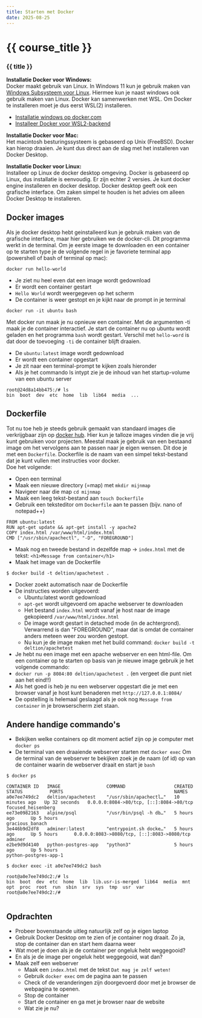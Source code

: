```yaml
---
title: Starten met Docker
date: 2025-08-25
---
```


# {{ course_title }}
### {{ title }}

**Installatie Docker voor Windows:**  
Docker maakt gebruik van Linux. In Windows 11 kun je gebruik maken van [Windows Subsysteem voor Linux](https://learn.microsoft.com/nl-nl/windows/wsl/about). Hiermee kun je naast windows ook gebruik maken van Linux. Docker kan samenwerken met WSL. Om Docker te installeren moet je dus eerst WSL(2) installeren.

* [Installatie windows op docker.com](https://docs.docker.com/desktop/setup/install/windows-install/)
* [Installeer Docker voor WSL2-backend](https://learn.microsoft.com/en-us/windows/wsl/install)

**Installatie Docker voor Mac:**  
Het macintosh besturingssysteem is gebaseerd op Unix (FreeBSD). Docker kan hierop draaien. Je kunt dus direct aan de slag met het installeren van Docker Desktop.

**Installatie Docker voor Linux:**  
Installeer op Linux de docker desktop omgeving. Docker is gebaseerd op Linux, dus installatie is eenvoudig. Er zijn echter 2 versies. Je kunt docker engine installeren en docker desktop. Docker desktop geeft ook een grafische interface. Om zaken simpel te houden is het advies om alleen Docker Desktop te installeren.

## Docker images
Als je docker desktop hebt geinstalleerd kun je gebruik maken van de grafische interface, maar hier gebruiken we de docker-cli. Dit programma werkt in de terminal.
Om je eerste image te downloaden en een container op te starten type je de volgende regel in je favoriete terminal app (powershell of bash of terminal op mac):

```shell
docker run hello-world
```
* Je ziet nu heel even dat een image wordt gedownload
* Er wordt een container gestart
* `Hello World` wordt weergegeven op het scherm
* De container is weer gestopt en je kijkt naar de prompt in je terminal

```shell
docker run -it ubuntu bash
```
Met docker run maak je nu opnieuw een container. Met de argumenten -ti maak je de container interactief. Je start de container nu op ubuntu wordt geladen en het programma `bash` wordt gestart. Verschil met `hello-word` is dat door de toevoeging `-ti` de container blijft draaien. 
* De `ubuntu:latest` image wordt gedownload
* Er wordt een container opgestart
* Je zit naar een terminal-prompt te kijken zoals hieronder
* Als je het commando ls intypt zie je de inhoud van het startup-volume van een ubuntu server

```shell
root@24d8a14bb475:/# ls
bin  boot  dev  etc  home  lib  lib64  media  ...
```

## Dockerfile
Tot nu toe heb je steeds gebruik gemaakt van standaard images die verkrijgbaar zijn op [docker hub](https://hub.docker.com).
Hier kun je talloze images vinden die je vrij kunt gebruiken voor projecten.
Meestal maak je gebruik van een bestaand image om het vervolgens aan te passen naar je eigen wensen.
Dit doe je met een `Dockerfile`. Dockerfile is de naam van een simpel tekst-bestand dat je kunt vullen met instructies voor docker.  
Doe het volgende:
* Open een terminal
* Maak een nieuwe directory (=map) met `mkdir mijnmap`
* Navigeer naar die map `cd mijnmap`
* Maak een leeg tekst-bestand aan `touch Dockerfile`
* Gebruik een teksteditor om `Dockerfile` aan te passen (bijv. nano of notepad++)

```shell
FROM ubuntu:latest
RUN apt-get update && apt-get install -y apache2
COPY index.html /var/www/html/index.html
CMD ["/usr/sbin/apachectl", "-D", "FOREGROUND"]
```
* Maak nog en tweede bestand in dezelfde map -> `index.html` met de tekst: `<h1>Message from container</h1>`
* Maak het image van de Dockerfile

```shell
$ docker build -t deltion/apachetest .

```
* Docker zoekt automatisch naar de Dockerfile
* De instructies worden uitgevoerd: 
    * Ubuntu:latest wordt gedownload
    * `apt-get` wordt uitgevoerd om apache webserver te downloaden
    * Het bestand `index.html` wordt vanaf je host naar de image gekopieerd `/var/www/html/index.html`
    * De image wordt gestart in detached mode (in de achtergrond). Verwarrend is dan "FOREGROUND", maar dat is omdat de container anders meteen weer zou worden gestopt.
    * Nu kun je de image maken met het build command: `docker build -t deltion/apachetest`
* Je hebt nu een image met een apache webserver en een html-file. Om een container op te starten op basis van je nieuwe image gebruik je het volgende commando:
* `docker run -p 8084:80 deltion/apachetest .` (en vergeet die punt niet aan het eind!!)
* Als het goed is heb je nu een webserver opgestart die je met een browser vanaf je host kunt benaderen met `http://127.0.0.1:8084/`
* De opstelling is helemaal geslaagd als je ook nog `Message from container` in je browserscherm ziet staan.

## Andere handige commando's
* Bekijken welke containers op dit moment actief zijn op je computer met `docker ps`
* De terminal van een draaiende webserver starten met `docker exec`
Om de terminal van de webserver te bekijken zoek je de naam (of id) op van de container waarin de webserver draait en start je `bash`

```shell
$ docker ps

CONTAINER ID   IMAGE                 COMMAND                  CREATED          STATUS          PORTS                                         NAMES
a0e7ee749dc2   deltion/apachetest    "/usr/sbin/apachectl…"   10 minutes ago   Up 32 seconds   0.0.0.0:8084->80/tcp, [::]:8084->80/tcp       focused_heisenberg
ee73e0982163   alpine/psql           "/usr/bin/psql -h db…"   5 hours ago      Up 5 hours                                                    gracious_banach
3e446b9d2df8   adminer:latest        "entrypoint.sh docke…"   5 hours ago      Up 5 hours      0.0.0.0:8083->8080/tcp, [::]:8083->8080/tcp   adminer
e2be9d9d4140   python-postgres-app   "python3"                5 hours ago      Up 5 hours                                                    python-postgres-app-1

$ docker exec -it a0e7ee749dc2 bash

root@a0e7ee749dc2:/# ls
bin  boot  dev  etc  home  lib  lib.usr-is-merged  lib64  media  mnt  opt  proc  root  run  sbin  srv  sys  tmp  usr  var
root@a0e7ee749dc2:/# 


```

## Opdrachten
* Probeer bovenstaande uitleg natuurlijk zelf op je eigen laptop
* Gebruik Docker Desktop om te zien of je container nog draait. Zo ja, stop de container dan en start hem daarna weer
* Wat moet je doen als je de container per ongeluk hebt weggegooid?
* En als je de image per ongeluk hebt weggegooid, wat dan?
* Maak zelf een webserver
    * Maak een `index.html` met de tekst `Dat mag je zelf weten!`
    * Gebruik `docker exec` om de pagina aan te passen
    * Check of de veranderingen zijn doorgevoerd door met je browser de webpagina te openen.
    * Stop de container
    * Start de container en ga met je browser naar de website
    * Wat zie je nu?
